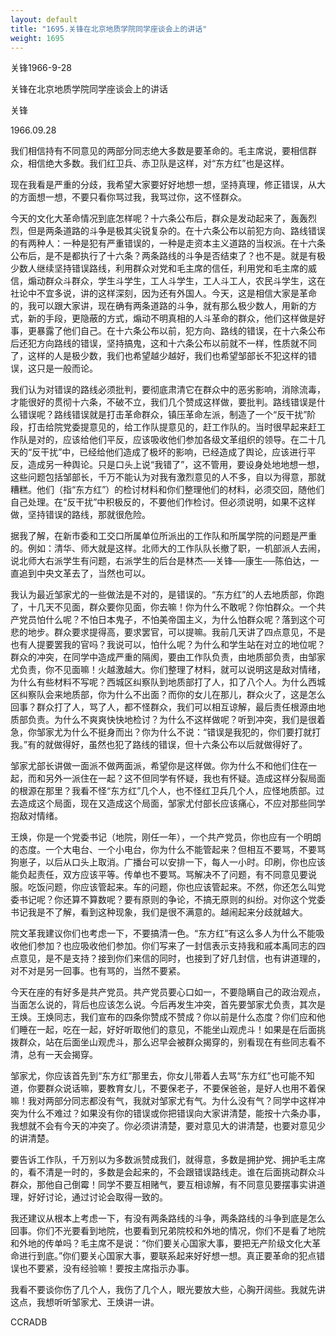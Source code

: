```yaml
---
layout: default
title: "1695.关锋在北京地质学院同学座谈会上的讲话"
weight: 1695
---
```


关锋1966-9-28

关锋在北京地质学院同学座谈会上的讲话

关锋

1966.09.28

我们相信持有不同意见的两部分同志绝大多数是要革命的。毛主席说，要相信群众，相信绝大多数。我们红卫兵、赤卫队是这样，对“东方红”也是这样。

现在我看是严重的分歧，我希望大家要好好地想一想，坚持真理，修正错误，从大的方面想一想，不要只看你骂过我，我骂过你，这不怪群众。

今天的文化大革命情况到底怎样呢？十六条公布后，群众是发动起来了，轰轰烈烈，但是两条道路的斗争是极其尖锐复杂的。在十六条公布以前犯方向、路线错误的有两种人：一种是犯有严重错误的，一种是走资本主义道路的当权派。在十六条公布后，是不是都执行了十六条？两条路线的斗争是否结束了？也不是。就是有极少数人继续坚持错误路线，利用群众对党和毛主席的信任，利用党和毛主席的威信，煽动群众斗群众，学生斗学生，工人斗学生，工人斗工人，农民斗学生，这在社论中不宜多说，讲的这样深刻，因为还有外国人。今天，这是相信大家是革命的，我可以跟大家讲，现在确有两条道路的斗争，就有那么极少数人，用新的方式，新的手段，更隐蔽的方式，煽动不明真相的人斗革命的群众，他们这样做是好事，更暴露了他们自己。在十六条公布以前，犯方向、路线的错误，在十六条公布后还犯方向路线的错误，坚持搞鬼，这和十六条公布以前就不一样，性质就不同了，这样的人是极少数，我们也希望越少越好，我们也希望邹部长不犯这样的错误，这只是一般而论。

我们认为对错误的路线必须批判，要彻底肃清它在群众中的恶劣影响，消除流毒，才能很好的贯彻十六条，不破不立，我们几个赞成这样做，要批判。路线错误是什么错误呢？路线错误就是打击革命群众，镇压革命左派，制造了一个“反干扰”阶段，打击给院党委提意见的，给工作队提意见的，赶工作队的。当时很早起来赶工作队是对的，应该给他们平反，应该吸收他们参加各级文革组织的领导。在二十几天的“反干扰”中，已经给他们造成了极坏的影响，已经造成了舆论，应该进行平反，造成另一种舆论。只是口头上说“我错了”，这不管用，要设身处地地想一想，这些问题包括邹部长，千万不能认为对我有激烈意见的人不多，自以为得意，那就糟糕。他们（指“东方红”）的检讨材料和你们整理他们的材料，必须交回，随他们自己处理。在“反干扰”中积极反的，不要他们作检讨。但必须说明，如果不这样做，坚持错误的路线，那就很危险。

据我了解，在新市委和工交口所属单位所派出的工作队和所属学院的问题是严重的。例如：清华、师大就是这样。北师大的工作队队长撤了职，一机部派人去闹，说北师大右派学生有问题，右派学生的后台是林杰──关锋──康生──陈伯达，一直追到中央文革去了，当然也可以。

我认为最近邹家尤的一些做法是不对的，是错误的。“东方红”的人去地质部，你跑了，十几天不见面，群众要你见面，你去嘛！你为什么不敢呢？你怕群众。一个共产党员怕什么呢？不怕日本鬼子，不怕美帝国主义，为什么怕群众呢？落到这个可悲的地步。群众要求提得高，要求罢官，可以提嘛。我前几天讲了四点意见，不是也有人提要罢我的官吗？我说可以，怕什么呢？为什么和学生站在对立的地位呢？群众的冲突，在同学中造成严重的隔阂，要由工作队负责，由地质部负责，由邹家尤负责，你不见面嘛！火越激越大。你们整理了材料，就可以说明这是敌对情绪，为什么有些材料不写呢？西城区纠察队到地质部打了人，扣了八个人。为什么西城区纠察队会来地质部，你为什么不出面？而你的女儿在那儿，群众火了，这是怎么回事？群众打了人，骂了人，都不怪群众，我们可以相互谅解，最后责任根源由地质部负责。为什么不爽爽快快地检讨？为什么不这样做呢？听到冲突，我们是很着急，你邹家尤为什么不挺身而出？你为什么不说：“错误是我犯的，你们要打就打我。”有的就做得好，虽然也犯了路线的错误，但十六条公布以后就做得好了。

邹家尤部长讲做一面派不做两面派，希望你是这样做。你为什么不和他们住在一起，而和另外一派住在一起？这不但同学有怀疑，我也有怀疑。造成这样分裂局面的根源在那里？我看不怪“东方红”几个人，也不怪红卫兵几个人，应怪地质部。过去造成这个局面，现在又造成这个局面，邹家尤付部长应该痛心，不应对那些同学抱敌对情绪。

王焕，你是一个党委书记（地院，刚任一年），一个共产党员，你也应有一个明朗的态度。一个大电台、一个小电台，你为什么不能管起来？但相互不要骂，不要骂狗崽子，以后从口头上取消。广播台可以安排一下，每人一小时。印刷，你也应该能负起责任，双方应该平等。传单也不要骂。骂解决不了问题，有不同意见要说服。吃饭问题，你应该管起来。车的问题，你也应该管起来。不然，你还怎么叫党委书记呢？你还算不算数呢？要有原则的争论，不搞无原则的纠纷。对你这个党委书记我是不了解，看到这种现象，我们是很不满意的。越闹起来分歧就越大。

院文革我建议你们也考虑一下，不要搞清一色。“东方红”有这么多人为什么不能吸收他们参加？也应吸收他们参加。你们写来了一封信表示支持我和戚本禹同志的四点意见，是不是支持？接到你们来信的同时，也接到了好几封信，也有讲道理的，对不对是另一回事。也有骂的，当然不要紧。

今天在座的有好多是共产党员。共产党员要心口如一，不要隐瞒自己的政治观点，当面怎么说的，背后也应该怎么说。今后再发生冲突，首先要邹家尤负责，其次是王焕。王焕同志，我们宣布的四条你赞成不赞成？你以前是什么态度？你们应和他们睡在一起，吃在一起，好好听取他们的意见，不能坐山观虎斗！如果是在后面挑拨群众，站在后面坐山观虎斗，那么迟早会被群众揭穿的，别看现在有些同志看不清，总有一天会揭穿。

邹家尤，你应该首先到“东方红”那里去，你女儿带着人去骂“东方红”也可能不知道，你要群众说话嘛，要教育女儿，不要保老子，不要保爸爸，是好人也用不着保嘛！我对两部分同志都没有气，我就对邹家尤有气。为什么没有气？同学中这样冲突为什么不难过？如果没有你的错误或你把错误向大家讲清楚，能按十六条办事，我想就不会有今天的冲突了。你必须讲清楚，要对意见大的讲清楚，也要对意见少的讲清楚。

要告诉工作队，千万别以为多数派赞成我们，就得意，多数是拥护党、拥护毛主席的，看不清是一时的，多数是会起来的，不会跟错误路线走。谁在后面挑动群众斗群众，那他自己倒霉！同学不要互相赌气，要互相谅解，有不同意见要摆事实讲道理，好好讨论，通过讨论会取得一致的。

我还建议从根本上考虑一下，有没有两条路线的斗争，两条路线的斗争到底是怎么回事。你们不光要看到地院，也要看到兄弟院校和外地的情况，你们不是看了地院和外地的传单吗？毛主席不是说：“你们要关心国家大事，要把无产阶级文化大革命进行到底。”你们要关心国家大事，要联系起来好好想一想。真正要革命的犯点错误也不要紧，没有经验嘛！要按主席指示办事。

我看不要谈你伤了几个人，我伤了几个人，眼光要放大些，心胸开阔些。我就先讲这点，我想听听邹家尤、王焕讲一讲。

CCRADB

